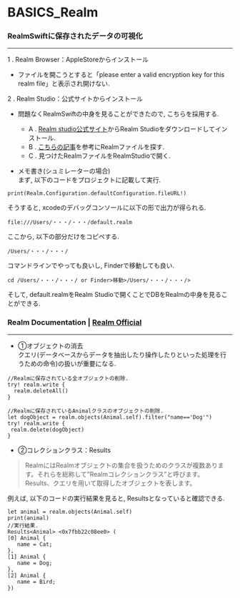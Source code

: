 # BASICS_Realm

### RealmSwiftに保存されたデータの可視化
***
1 . Realm Browser：AppleStoreからインストール  
* ファイルを開こうとすると「please enter a valid encryption key for this realm file」と表示され開けない.

2 . Realm Studio：公式サイトからインストール  
* 問題なくRealmSwiftの中身を見ることができたので, こちらを採用する.  
    * A . [Realm studio公式サイト](https://docs.mongodb.com/realm-legacy/jp/products/realm-studio.html)からRealm Studioをダウンロードしてインストール.  
    * B . [こちらの記事](https://qiita.com/i_nak/items/5d6062333b205275b85b)を参考にRealmファイルを探す.  
    * C . 見つけたRealmファイルをRealmStudioで開く.  

* メモ書き(シュミレーターの場合)  
まず, 以下のコードをプロジェクトに記載して実行.
```
print(Realm.Configuration.defaultConfiguration.fileURL!)
```
そうすると, xcodeのデバッグコンソールに以下の形で出力が得られる.
```
file:///Users/・・・/・・・/default.realm
```
ここから, 以下の部分だけをコピペする.
```
/Users/・・・/・・・/
```
コマンドラインでやっても良いし, Finderで移動しても良い.
```
cd /Users/・・・/・・・/ or Finder>移動>/Users/・・・/・・・/>
```
そして, default.realmをRealm Studioで開くことでDBをRealmの中身を見ることができる.

### Realm Documentation | [Realm Official](https://docs.mongodb.com/realm-legacy/jp/docs/swift/latest.html)  
***
* ①オブジェクトの消去  
クエリ(データベースからデータを抽出したり操作したりといった処理を行うための命令)の扱いが重要になる.
```
//Realmに保存されている全オブジェクトの削除.
try! realm.write {
  realm.deleteAll()
}

//Realmに保存されているAnimalクラスのオブジェクトの削除.
let dogObject = realm.objects(Animal.self).filter("name=='Dog'")
try! realm.write {
 realm.delete(dogObject)
}
```

* ②コレクションクラス：Results
> RealmにはRealmオブジェクトの集合を扱うためのクラスが複数あります。それらを総称して”Realmコレクションクラス”と呼びます。
> Results、クエリを用いて取得したオブジェクトを表します。  

例えば, 以下のコードの実行結果を見ると, Results<Animal>となっていると確認できる.
```
let animal = realm.objects(Animal.self)
print(animal)
//実行結果.
Results<Animal> <0x7fbb22c08ee0> (
[0] Animal {
   name = Cat;
},
[1] Animal {
   name = Dog;
},
[2] Animal {
   name = Bird;
})
```

